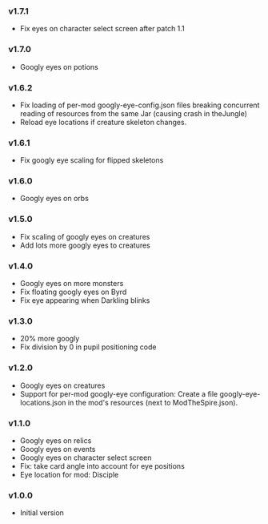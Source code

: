### v1.7.1
* Fix eyes on character select screen after patch 1.1

### v1.7.0
* Googly eyes on potions

### v1.6.2
* Fix loading of per-mod googly-eye-config.json files breaking concurrent reading of resources from the same Jar (causing crash in theJungle)
* Reload eye locations if creature skeleton changes.

### v1.6.1
* Fix googly eye scaling for flipped skeletons

### v1.6.0
* Googly eyes on orbs

### v1.5.0
* Fix scaling of googly eyes on creatures
* Add lots more googly eyes to creatures

### v1.4.0
* Googly eyes on more monsters
* Fix floating googly eyes on Byrd
* Fix eye appearing when Darkling blinks

### v1.3.0
* 20% more googly
* Fix division by 0 in pupil positioning code

### v1.2.0
* Googly eyes on creatures
* Support for per-mod googly-eye configuration:
  Create a file googly-eye-locations.json in the mod's resources (next to ModTheSpire.json).

### v1.1.0
* Googly eyes on relics
* Googly eyes on events
* Googly eyes on character select screen
* Fix: take card angle into account for eye positions
* Eye location for mod: Disciple

### v1.0.0
* Initial version

